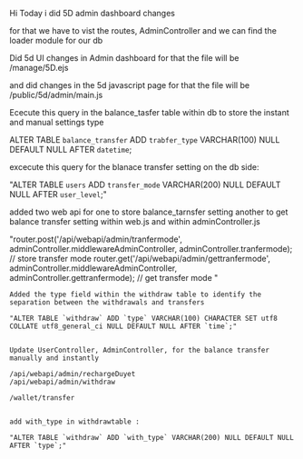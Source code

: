 Hi Today i did 5D admin dashboard changes 


for that we have to vist the routes, AdminController and we can find the loader module for our db

Did 5d UI changes in Admin dashboard for that the file will be /manage/5D.ejs

and did changes in the 5d javascript page for that the file will be /public/5d/admin/main.js


Ececute this query in the balance_tasfer table within db to store the instant and manual settings type

ALTER TABLE `balance_transfer` ADD `trabfer_type` VARCHAR(100) NULL DEFAULT NULL AFTER `datetime`;



excecute this query for the blanace transfer setting on the db side:

"ALTER TABLE `users` ADD `transfer_mode` VARCHAR(200) NULL DEFAULT NULL AFTER `user_level`;"

added two web api for one to store balance_tarnsfer setting another to get balance transfer setting within web.js and within adminController.js

   "router.post('/api/webapi/admin/tranfermode', adminController.middlewareAdminController, adminController.tranfermode); // store transfer mode
    router.get('/api/webapi/admin/gettranfermode', adminController.middlewareAdminController, adminController.gettranfermode); // get transfer mode "


    Added the type field within the withdraw table to identify the separation between the withdrawals and transfers

    "ALTER TABLE `withdraw` ADD `type` VARCHAR(100) CHARACTER SET utf8 COLLATE utf8_general_ci NULL DEFAULT NULL AFTER `time`;"


    Update UserController, AdminController, for the balance transfer manually and instantly

    /api/webapi/admin/rechargeDuyet
    /api/webapi/admin/withdraw

    /wallet/transfer


    add with_type in withdrawtable :

    "ALTER TABLE `withdraw` ADD `with_type` VARCHAR(200) NULL DEFAULT NULL AFTER `type`;"
    

